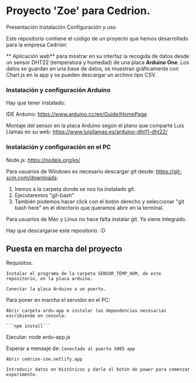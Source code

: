 # Proyecto 'Zoe' para Cedrion.

Presentación
Instalación
Configuración y uso

Este repositorio contiene el código de un proyecto que hemos desarrollado para la empresa Cedrión:

** Aplicación web** para mostrar en su interfaz la recogida de datos desde un sensor DHT22 (temperatura y humedad) de una placa **Arduino One**.
Los datos se guardan en una base de datos, se muestran gráficamente con Chart.js en la app y se pueden descargar un archivo tipo CSV.

### Instalación y configuración Arduino

Hay que tener instalado:

IDE Arduino:
https://www.arduino.cc/en/Guide/HomePage

Montaje del sensor en la placa Arduino según el plano que comparte Luis Llamas en su web:
https://www.luisllamas.es/arduino-dht11-dht22/

### Instalación y configuración en el PC

Node.js: https://nodejs.org/es/

Para usuarios de Windows es necesario descargar git desde: https://git-scm.com/downloads:
1. Iremos a la carpeta donde se nos ha instalado git.
2. Ejecutaremos "git-bash"
3. También podemos hacer click con el botón derecho y seleccionar "git bash here" en el directorio que queramos abrir en la terminal.

Para usuarios de Mac y Linux no hace falta instalar git. Ya viene integrado.


Hay que descargarse este repositorio. :D

## Puesta en marcha del proyecto

Requisitos:

    Instalar el programa de la carpeta SENSOR_TEMP_HUM, de este repositorio, en la placa arduino.

    Conectar la placa Arduino a un puerto.

Para poner en marcha el servidor en el PC:

    Abrir carpeta ardu-app e instalar las dependencias necesarias escribiendo en consola:

    ```npm install```

Ejecutar: node ardu-app.js

Esperar a mensaje de: `Conectado al puerto 5005 app`

    Abrir cedrion-zoe.netlify.app
    
    Introducir datos en Históricos y darle al botón de power para comenzar experimento.
